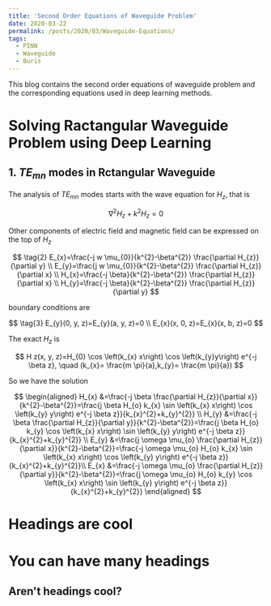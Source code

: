 ```yaml
---
title: 'Second Order Equations of Waveguide Problem'
date: 2020-03-22
permalink: /posts/2020/03/Waveguide-Equations/
tags:
  - PINN 
  - Waveguide 
  - Buris 
---
```


This blog contains the second order equations of waveguide problem and the corresponding equations used in deep learning methods.

# Solving Ractangular Waveguide Problem using Deep Learning
## 1. $TE_{mn}$ modes in Rctangular Waveguide

The analysis of $TE_{mn}$ modes starts with the wave equation for $H_{z}$, that is  

$$
\tag{1} \nabla^{2} H_{z}+k^{2} H_{z}=0 
$$

Other components of electric field and magnetic field can be expressed on the top of $H_{z}$ 

$$
\tag{2}
E_{x}=\frac{-j w \mu_{0}}{k^{2}-\beta^{2}} \frac{\partial H_{z}}{\partial y} \\
E_{y}=\frac{j w \mu_{0}}{k^{2}-\beta^{2}} \frac{\partial H_{z}}{\partial x} \\
H_{x}=\frac{-j \beta}{k^{2}-\beta^{2}} \frac{\partial H_{z}}{\partial x} \\ 
H_{y}=\frac{-j \beta}{k^{2}-\beta^{2}} \frac{\partial H_{z}}{\partial y} 
$$

boundary conditions are

$$
\tag{3}
E_{y}(0, y, z)=E_{y}(a, y, z)=0 \\ 
E_{x}(x, 0, z)=E_{x}(x, b, z)=0 
$$

The exact $H_{z}$ is

$$
H z(x, y, z)=H_{0} \cos \left(k_{x} x\right) \cos \left(k_{y}y\right) e^{-j \beta z}, \quad (k_{x}= \frac{m \pi}{a},k_{y}= \frac{m \pi}{a}) 
$$

So we have the solution

$$
\begin{aligned}
H_{x} &=\frac{-j \beta \frac{\partial H_{z}}{\partial x}}{k^{2}-\beta^{2}}=\frac{j \beta H_{o} k_{x} \sin \left(k_{x} x\right) \cos \left(k_{y} y\right) e^{-j \beta z}}{k_{x}^{2}+k_{y}^{2}} \\
H_{y} &=\frac{-j \beta \frac{\partial H_{z}}{\partial y}}{k^{2}-\beta^{2}}=\frac{j \beta H_{o} k_{y} \cos \left(k_{x} x\right) \sin \left(k_{y} y\right) e^{-j \beta z}}{k_{x}^{2}+k_{y}^{2}} \\
E_{y} &=\frac{j \omega \mu_{o} \frac{\partial H_{z}}{\partial x}}{k^{2}-\beta^{2}}=\frac{-j \omega \mu_{o} H_{o} k_{x} \sin \left(k_{x} x\right) \cos \left(k_{y} y\right) e^{-j \beta z}}{k_{x}^{2}+k_{y}^{2}}\\
E_{x} &=\frac{-j \omega \mu_{o} \frac{\partial H_{z}}{\partial y}}{k^{2}-\beta^{2}}=\frac{j \omega \mu_{o} H_{o} k_{y} \cos \left(k_{x} x\right) \sin \left(k_{y} y\right) e^{-j \beta z}}{k_{x}^{2}+k_{y}^{2}}
\end{aligned}
$$

## 


Headings are cool
======

You can have many headings
======

Aren't headings cool?
------